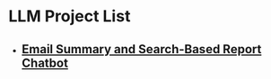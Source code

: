 # LLM Project List

- ## **[Email Summary and Search-Based Report Chatbot](https://github.com/jongbokhi/Langchain_LLM/tree/main/email_summary_chatbot)**

